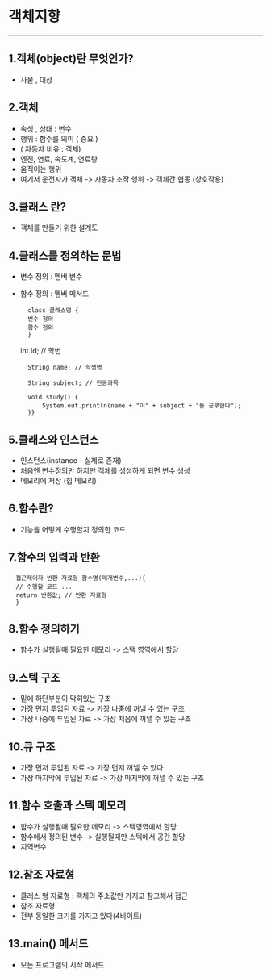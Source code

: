 # 객체지향 

* * * 

## 1.객체(object)란 무엇인가?
* 사물 , 대상 

## 2.객체
* 속성 , 상태 : 변수 
* 행위 : 함수를 의미 ( 중요 )
* ( 자동차 비유 : 객체)
* 엔진, 연료, 속도계, 연료량
* 움직이는 행위 
* 여기서 운전자가 객체 -> 자동차 조작 행위 -> 객체간 협동 (상호작용)

## 3.클래스 란?
* 객체를 만들기 위한 설계도

## 4.클래스를 정의하는 문법
* 변수 정의 : 멤버 변수
* 함수 정의 : 멤버 메서드 

        class 클래스명 {
        변수 정의
        함수 정의
        }
    

    int Id; // 학번

        String name; // 학생명

        String subject; // 전공과목

        void study() {
            System.out.println(name + "이" + subject + "를 공부한다");
        }}

## 5.클래스와 인스턴스
* 인스턴스(instance - 실제로 존재)
* 처음엔 변수정의만 하지만 객체를 생성하게 되면 변수 생성
* 메모리에 저장 (힙 메모리)

## 6.함수란?
* 기능을 어떻게 수행할지 정의한 코드

## 7.함수의 입력과 반환
      접근제어자 반환 자료형 함수명(매개변수,...){
      // 수행할 코드 ...
      return 반환값; // 반환 자료형 
      }

## 8.함수 정의하기
* 함수가 실행될때 필요한 메모리 -> 스택 영역에서 할당

## 9.스텍 구조
* 밑에 하단부분이 막혀있는 구조
* 가장 먼저 투입된 자료 -> 가장 나중에 꺼낼 수 있는 구조
* 가장 나중에 투입된 자료 -> 가장 처음에 꺼낼 수 있는 구조

## 10.큐 구조
* 가장 먼저 투입된 자료 -> 가장 먼저 꺼낼 수 있다
* 가장 마지막에 투입된 자료 -> 가장 마지막에 꺼낼 수 있는 구조

## 11.함수 호출과 스텍 메모리
* 함수가 실행될때 필요한 메모리 -> 스텍영역에서 할당
* 함수에서 정의된 변수 -> 실행될때만 스텍에서 공간 할당
* 지역변수  

## 12.참조 자료형
* 클래스 형 자료형 : 객체의 주소값만 가지고 참고해서 접근 
* 참조 자료형
* 전부 동일한 크기를 가지고 있다(4바이트)

## 13.main() 메서드 
* 모든 프로그램의 시작 메서드


